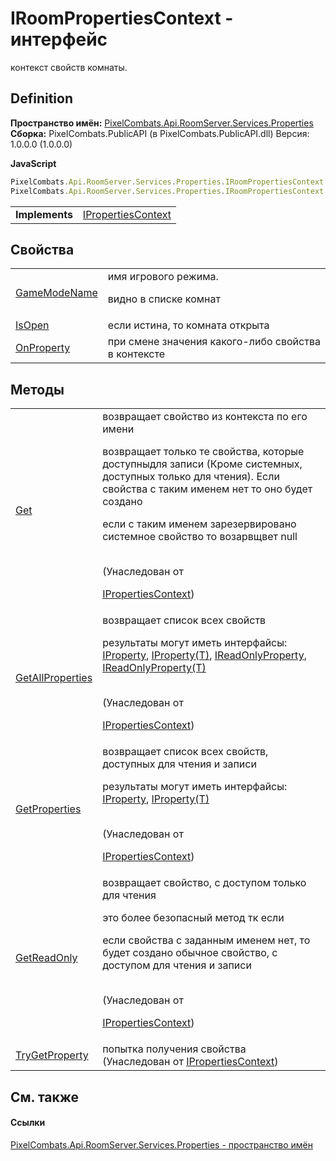 # IRoomPropertiesContext - интерфейс


контекст свойств комнаты.



## Definition
**Пространство имён:** <a href="7a6d0ac1-2a42-0f0a-dc90-e72ae4f99370">PixelCombats.Api.RoomServer.Services.Properties</a>  
**Сборка:** PixelCombats.PublicAPI (в PixelCombats.PublicAPI.dll) Версия: 1.0.0.0 (1.0.0.0)

**JavaScript**
``` JavaScript
PixelCombats.Api.RoomServer.Services.Properties.IRoomPropertiesContext = function();
PixelCombats.Api.RoomServer.Services.Properties.IRoomPropertiesContext.createInterface('PixelCombats.Api.RoomServer.Services.Properties.IRoomPropertiesContext');
```

<table><tr><td><strong>Implements</strong></td><td><a href="f629cb1a-b4a9-ae5e-a1a0-c1d72db45d20">IPropertiesContext</a></td></tr>
</table>



## Свойства
<table>
<tr>
<td><a href="85d31e01-e81f-0d8a-174f-97f749eab229">GameModeName</a></td>
<td>имя игрового режима. <p>видно в списке комнат</p></td></tr>
<tr>
<td><a href="525f39bd-aa4c-cfe7-c973-7fa3f085648b">IsOpen</a></td>
<td>если истина, то комната открыта</td></tr>
<tr>
<td><a href="b63dfeba-7141-33f0-2278-efdb46b50fbe">OnProperty</a></td>
<td>при смене значения какого-либо свойства в контексте</td></tr>
</table>

## Методы
<table>
<tr>
<td><a href="0600b0e9-e7e8-f585-cb22-02e109b89ab2">Get</a></td>
<td>возвращает свойство из контекста по его имени <p>возвращает только те свойства, которые доступныдля записи (Кроме системных, доступных только для чтения). Если свойства с таким именем нет то оно будет создано</p><p>

если с таким именем зарезервировано системное свойство то возарвщвет null</p><br />(Унаследован от <a href="f629cb1a-b4a9-ae5e-a1a0-c1d72db45d20">

IPropertiesContext</a>)</td></tr>
<tr>
<td><a href="6c418b2b-e638-4632-a617-3e57621428ac">GetAllProperties</a></td>
<td>возвращает список всех свойств <p>результаты могут иметь интерфайсы: <a href="4e2c24f5-fe9d-320d-caf0-9b98bc4ae86e">IProperty</a>, <a href="6ef45c8d-2414-0f16-2d76-3b9017318e75">IProperty(T)</a>, <a href="f6a49c5a-4951-c094-ef7e-66a1e82d853b">IReadOnlyProperty</a>, <a href="7ba672a4-116d-bb7b-71fc-76f9b14b031c">IReadOnlyProperty(T)</a></p><br />(Унаследован от <a href="f629cb1a-b4a9-ae5e-a1a0-c1d72db45d20">

IPropertiesContext</a>)</td></tr>
<tr>
<td><a href="7afb3c2f-9910-3158-e4e9-f981d980238b">GetProperties</a></td>
<td>возвращает список всех свойств, доступных для чтения и записи <p>результаты могут иметь интерфайсы: <a href="4e2c24f5-fe9d-320d-caf0-9b98bc4ae86e">IProperty</a>, <a href="6ef45c8d-2414-0f16-2d76-3b9017318e75">IProperty(T)</a></p><br />(Унаследован от <a href="f629cb1a-b4a9-ae5e-a1a0-c1d72db45d20">

IPropertiesContext</a>)</td></tr>
<tr>
<td><a href="32eaea08-b086-34d3-f9eb-95e5ac2497a9">GetReadOnly</a></td>
<td>возвращает свойство, с доступом только для чтения <p>это более безопасный метод тк если</p><p>

если свойства с заданным именем нет, то будет создано обычное свойство, с доступом для чтения и записи</p><br />(Унаследован от <a href="f629cb1a-b4a9-ae5e-a1a0-c1d72db45d20">

IPropertiesContext</a>)</td></tr>
<tr>
<td><a href="711e9263-8da9-e1fa-9b04-7374def10c37">TryGetProperty</a></td>
<td>попытка получения свойства<br />(Унаследован от <a href="f629cb1a-b4a9-ae5e-a1a0-c1d72db45d20">IPropertiesContext</a>)</td></tr>
</table>

## См. также


#### Ссылки
<a href="7a6d0ac1-2a42-0f0a-dc90-e72ae4f99370">PixelCombats.Api.RoomServer.Services.Properties - пространство имён</a>  
